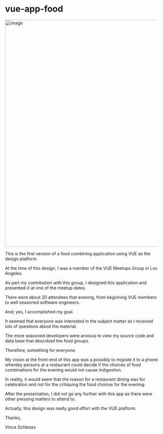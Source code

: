 # vue-app-food

<img width="1322" height="750" alt="image" src="https://github.com/user-attachments/assets/e4e81a76-a4d0-4e6b-a2c1-692b0f1c0280" />

This is the first version of a food combining application using VUE as the design platform.  

At the time of this design, I was a member of the VUE Meetups Group in Los Angeles.  

As part my contribution with this group, I designed this application and presented-it at one of the meetup dates.

There were about 20 attendees that evening, from beginning VUE members to well seasoned software engineers.

And; yes, I accomplished my goal.

It seemed that everyone was interested in the subject matter as I received lots of questions about the material.

The more seasoned developers were anxious to view my source code and data base that described the food groups.

Therefore, something for everyone.

My vision at the front-end of this app was a possibly to migrate it to a phone whereby persons at a restaurant could decide if the choices of food combinations for the evening would not cause indigestion.

In reality, it would seem that the reason for a restaurant dining was for celebration and not for the critiquing the food choices for the evening.

After the presentation, I did not go any further with this app as there were other pressing matters to attend to.

Actually, this design was really good effort with the VUE platform.

Thanks,

Vince Schlezes










